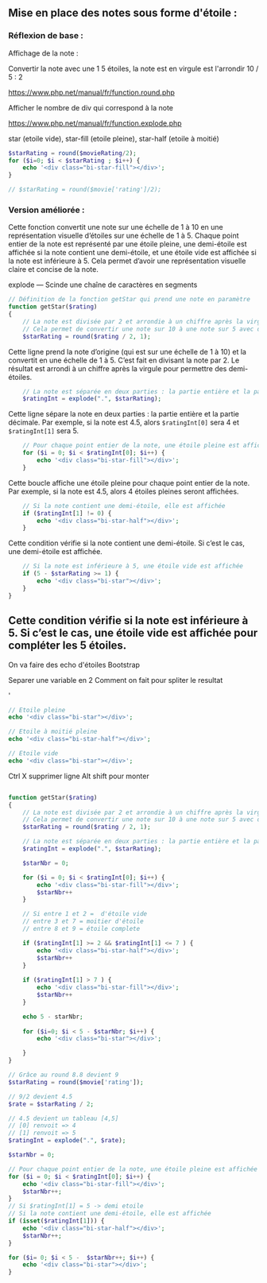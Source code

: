 ## Mise en place des notes sous forme d'étoile :

### Réflexion de base :

Affichage de la note :

Convertir la note avec une 1 5 étoiles, la note est en virgule est l'arrondir
10 / 5  : 2

https://www.php.net/manual/fr/function.round.php

Afficher le nombre de div qui correspond à la note

https://www.php.net/manual/fr/function.explode.php

star (etoile vide), star-fill (etoile pleine), star-half (etoile à moitié)

```php
$starRating = round($movieRating/2);
for ($i=0; $i < $starRating ; $i++) { 
    echo '<div class="bi-star-fill"></div>';
}

// $starRating = round($movie['rating']/2);
```

### Version améliorée :

Cette fonction convertit une note sur une échelle de 1 à 10 en une représentation visuelle d’étoiles sur une échelle de 1 à 5. Chaque point entier de la note est représenté par une étoile pleine, une demi-étoile est affichée si la note contient une demi-étoile, et une étoile vide est affichée si la note est inférieure à 5. Cela permet d’avoir une représentation visuelle claire et concise de la note.

explode — Scinde une chaîne de caractères en segments

```php
// Définition de la fonction getStar qui prend une note en paramètre
function getStar($rating)
{
    // La note est divisée par 2 et arrondie à un chiffre après la virgule
    // Cela permet de convertir une note sur 10 à une note sur 5 avec des demi-étoiles
    $starRating = round($rating / 2, 1);
```
Cette ligne prend la note d’origine (qui est sur une échelle de 1 à 10) et la convertit en une échelle de 1 à 5. C’est fait en divisant la note par 2. Le résultat est arrondi à un chiffre après la virgule pour permettre des demi-étoiles.

```php
    // La note est séparée en deux parties : la partie entière et la partie décimale
    $ratingInt = explode(".", $starRating);
```
Cette ligne sépare la note en deux parties : la partie entière et la partie décimale. Par exemple, si la note est 4.5, alors `$ratingInt[0]` sera 4 et `$ratingInt[1]` sera 5.

```php
    // Pour chaque point entier de la note, une étoile pleine est affichée
    for ($i = 0; $i < $ratingInt[0]; $i++) {
        echo '<div class="bi-star-fill"></div>';
    }
```
Cette boucle affiche une étoile pleine pour chaque point entier de la note. Par exemple, si la note est 4.5, alors 4 étoiles pleines seront affichées.

```php
    // Si la note contient une demi-étoile, elle est affichée
    if ($ratingInt[1] != 0) {
        echo '<div class="bi-star-half"></div>';
    }
```
Cette condition vérifie si la note contient une demi-étoile. Si c’est le cas, une demi-étoile est affichée.

```php
    // Si la note est inférieure à 5, une étoile vide est affichée
    if (5 - $starRating >= 1) {
        echo '<div class="bi-star"></div>';
    }
}
```
Cette condition vérifie si la note est inférieure à 5. Si c’est le cas, une étoile vide est affichée pour compléter les 5 étoiles.
-------------------------------------------------------------------------------------------------


On va faire des echo d'étoiles Bootstrap

Separer une variable en 2
Comment on fait pour spliter le resultat

'

```php
// Etoile pleine
echo '<div class="bi-star"></div>';

// Etoile à moitié pleine
echo '<div class="bi-star-half"></div>';

// Etoile vide
echo '<div class="bi-star"></div>';
```

Ctrl X supprimer ligne
Alt shift pour monter


```php

function getStar($rating)
{
    // La note est divisée par 2 et arrondie à un chiffre après la virgule
    // Cela permet de convertir une note sur 10 à une note sur 5 avec des demi-étoiles
    $starRating = round($rating / 2, 1);

    // La note est séparée en deux parties : la partie entière et la partie décimale
    $ratingInt = explode(".", $starRating);

    $starNbr = 0;

    for ($i = 0; $i < $ratingInt[0]; $i++) {
        echo '<div class="bi-star-fill"></div>';
        $starNbr++
    }

    // Si entre 1 et 2 =  d'étoile vide
    // entre 3 et 7 = moitier d'étoile
    // entre 8 et 9 = étoile complete

    if ($ratingInt[1] >= 2 && $ratingInt[1] <= 7 ) {
        echo '<div class="bi-star-half"></div>';
        $starNbr++
    } 
    
    if ($ratingInt[1] > 7 ) {
        echo '<div class="bi-star-fill"></div>';
        $starNbr++
    }

    echo 5 - starNbr;
    
    for ($i=0; $i < 5 - $starNbr; $i++) {
        echo '<div class="bi-star"></div>';

    }
}
```

```php
// Grâce au round 8.8 devient 9
$starRating = round($movie['rating']);

// 9/2 devient 4.5
$rate = $starRating / 2;

// 4.5 devient un tableau [4,5]
// [0] renvoit => 4
// [1] renvoit => 5
$ratingInt = explode(".", $rate);

$starNbr = 0;

// Pour chaque point entier de la note, une étoile pleine est affichée
for ($i = 0; $i < $ratingInt[0]; $i++) {
    echo '<div class="bi-star-fill"></div>';
    $starNbr++;
}
// Si $ratingInt[1] = 5 -> demi etoile
// Si la note contient une demi-étoile, elle est affichée
if (isset($ratingInt[1])) {
    echo '<div class="bi-star-half"></div>';
    $starNbr++;
}

for ($i= 0; $i < 5 -  $starNbr++; $i++) {
    echo '<div class="bi-star"></div>';    
}


```